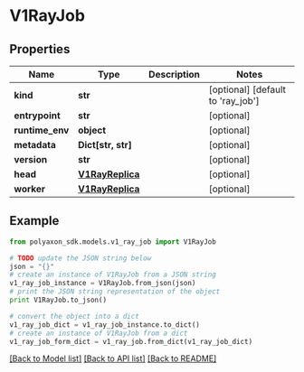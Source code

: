 # V1RayJob


## Properties
Name | Type | Description | Notes
------------ | ------------- | ------------- | -------------
**kind** | **str** |  | [optional] [default to 'ray_job']
**entrypoint** | **str** |  | [optional] 
**runtime_env** | **object** |  | [optional] 
**metadata** | **Dict[str, str]** |  | [optional] 
**version** | **str** |  | [optional] 
**head** | [**V1RayReplica**](V1RayReplica.md) |  | [optional] 
**worker** | [**V1RayReplica**](V1RayReplica.md) |  | [optional] 

## Example

```python
from polyaxon_sdk.models.v1_ray_job import V1RayJob

# TODO update the JSON string below
json = "{}"
# create an instance of V1RayJob from a JSON string
v1_ray_job_instance = V1RayJob.from_json(json)
# print the JSON string representation of the object
print V1RayJob.to_json()

# convert the object into a dict
v1_ray_job_dict = v1_ray_job_instance.to_dict()
# create an instance of V1RayJob from a dict
v1_ray_job_form_dict = v1_ray_job.from_dict(v1_ray_job_dict)
```
[[Back to Model list]](../README.md#documentation-for-models) [[Back to API list]](../README.md#documentation-for-api-endpoints) [[Back to README]](../README.md)


